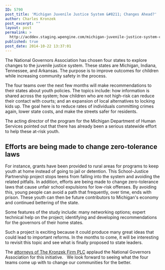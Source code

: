 ```yaml
---
ID: 5790
post_title: 'Michigan Juvenile Justice System &#8211; Changes Ahead?'
author: Charles Kronzek
post_excerpt: ""
layout: post
permalink: >
  http://acddev.staging.wpengine.com/michigan-juvenile-justice-system-changes-ahead.html
published: true
post_date: 2014-10-22 13:37:01
---
```

The National Governors Association has chosen four states to explore changes to the juvenile justice system. These states are Michigan, Indiana, Tennessee, and Arkansas. The purpose is to improve outcomes for children while increasing community safety in the process.<!--more-->

The four teams over the next few months will make recommendations to their states about youth policies. The topics include: how information is shared across the system; how children who are not high-risk can reduce their contact with courts; and an expansion of local alternatives to locking kids up. The goal here is to reduce rates of individuals committing crimes again, lower state costs, and make the streets safer for residents.

The acting director of the program for the Michigan Department of Human Services pointed out that there has already been a serious statewide effort to help these at-risk youth.


<h2>Efforts are being made to change zero-tolerance laws</h2>


For instance, grants have been provided to rural areas for programs to keep youth at home instead of going to jail or detention. This School-Justice Partnership project stops teens from falling into the system and avoiding the related pitfalls. In addition, efforts are being made to change zero-tolerance laws that cause unfair school expulsions for low-risk offenses. By avoiding this, young people can avoid a path that frequently, over time, ends with prison. These youth can then be future contributors to Michigan's economy and continued bettering of the state.

Some features of the study include: many networking options; expert technical help on the project; identifying and developing recommendations for the governors of their home states.

Such a project is exciting because it could produce many great ideas that could lead to important reforms. In the months to come, it will be interesting to revisit this topic and see what is finally proposed to state leaders.

The <a href="http://acddev.staging.wpengine.com/trial-attorneys.html" target="_blank">attorneys of The Kronzek Firm PLC</a> applaud the National Governors Association for this initiative.   We look forward to seeing what the four teams come up with to change our communities for the better.

&nbsp;